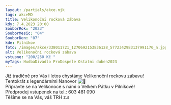 ```yaml
---
layout: /partials/akce.njk
tags: akceMD
title: Velikonoční rocková zábava
kdy: 7.4.2023 20:00
SouborRok: "2023"
SouborMesic: "04"
SouborDen: "07"
kde: Pilníkov
foto: /images/akce/338011721_1270692153836128_5772342983137991170_n.jpg
alt: Velikonoční rocková zábava
vstupne: "200/250 Kč "
myTags: HudbaDivadlo ProDospele Ostatni duben2023
---
```

<!--StartFragment-->

Již tradičně pro Vás i letos chystáme Velikonoční rockovu zábavu!\
Tentokrát s legendárními Nanovor ![🤘](https://static.xx.fbcdn.net/images/emoji.php/v9/t38/1/16/1f918.png)\
Připravte se na Velikonoce s námi o Velkém Pátku v Pilníkově!\
Předprodej vstupenek na tel.: 603 481 090\
Těšíme se na Vás, váš TRH z.s

<!--EndFragment-->